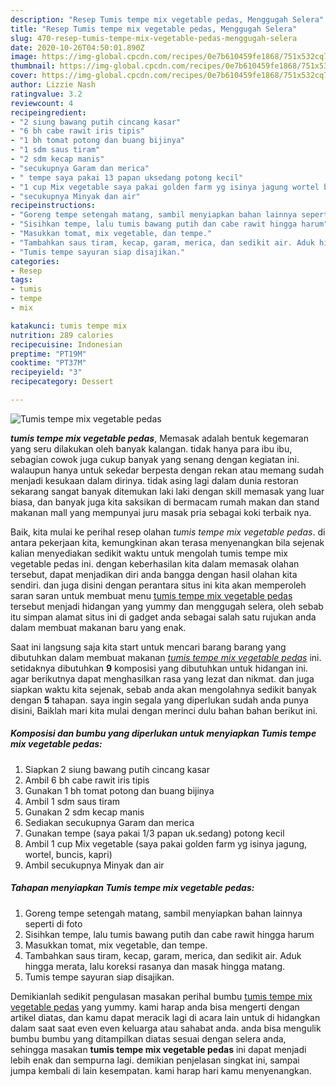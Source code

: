 ```yaml
---
description: "Resep Tumis tempe mix vegetable pedas, Menggugah Selera"
title: "Resep Tumis tempe mix vegetable pedas, Menggugah Selera"
slug: 470-resep-tumis-tempe-mix-vegetable-pedas-menggugah-selera
date: 2020-10-26T04:50:01.890Z
image: https://img-global.cpcdn.com/recipes/0e7b610459fe1868/751x532cq70/tumis-tempe-mix-vegetable-pedas-foto-resep-utama.jpg
thumbnail: https://img-global.cpcdn.com/recipes/0e7b610459fe1868/751x532cq70/tumis-tempe-mix-vegetable-pedas-foto-resep-utama.jpg
cover: https://img-global.cpcdn.com/recipes/0e7b610459fe1868/751x532cq70/tumis-tempe-mix-vegetable-pedas-foto-resep-utama.jpg
author: Lizzie Nash
ratingvalue: 3.2
reviewcount: 4
recipeingredient:
- "2 siung bawang putih cincang kasar"
- "6 bh cabe rawit iris tipis"
- "1 bh tomat potong dan buang bijinya"
- "1 sdm saus tiram"
- "2 sdm kecap manis"
- "secukupnya Garam dan merica"
- " tempe saya pakai 13 papan uksedang potong kecil"
- "1 cup Mix vegetable saya pakai golden farm yg isinya jagung wortel buncis kapri"
- "secukupnya Minyak dan air"
recipeinstructions:
- "Goreng tempe setengah matang, sambil menyiapkan bahan lainnya seperti di foto"
- "Sisihkan tempe, lalu tumis bawang putih dan cabe rawit hingga harum"
- "Masukkan tomat, mix vegetable, dan tempe."
- "Tambahkan saus tiram, kecap, garam, merica, dan sedikit air. Aduk hingga merata, lalu koreksi rasanya dan masak hingga matang."
- "Tumis tempe sayuran siap disajikan."
categories:
- Resep
tags:
- tumis
- tempe
- mix

katakunci: tumis tempe mix 
nutrition: 289 calories
recipecuisine: Indonesian
preptime: "PT19M"
cooktime: "PT37M"
recipeyield: "3"
recipecategory: Dessert

---
```



![Tumis tempe mix vegetable pedas](https://img-global.cpcdn.com/recipes/0e7b610459fe1868/751x532cq70/tumis-tempe-mix-vegetable-pedas-foto-resep-utama.jpg)

<b><i>tumis tempe mix vegetable pedas</i></b>, Memasak adalah bentuk kegemaran yang seru dilakukan oleh banyak kalangan. tidak hanya para ibu ibu, sebagian cowok juga cukup banyak yang senang dengan kegiatan ini. walaupun hanya untuk sekedar berpesta dengan rekan atau memang sudah menjadi kesukaan dalam dirinya. tidak asing lagi dalam dunia restoran sekarang sangat banyak ditemukan laki laki dengan skill memasak yang luar biasa, dan banyak juga kita saksikan di bermacam rumah makan dan stand makanan mall yang mempunyai juru masak pria sebagai koki terbaik nya.



Baik, kita mulai ke perihal resep olahan <i>tumis tempe mix vegetable pedas</i>. di antara pekerjaan kita, kemungkinan akan terasa menyenangkan bila sejenak kalian menyediakan sedikit waktu untuk mengolah tumis tempe mix vegetable pedas ini. dengan keberhasilan kita dalam memasak olahan tersebut, dapat menjadikan diri anda bangga dengan hasil olahan kita sendiri. dan juga disini dengan perantara situs ini kita akan memperoleh saran saran untuk membuat menu <u>tumis tempe mix vegetable pedas</u> tersebut menjadi hidangan yang yummy dan menggugah selera, oleh sebab itu simpan alamat situs ini di gadget anda sebagai salah satu rujukan anda dalam membuat makanan baru yang enak.


Saat ini langsung saja kita start untuk mencari barang barang yang dibutuhkan dalam membuat makanan <u><i>tumis tempe mix vegetable pedas</i></u> ini. setidaknya dibutuhkan <b>9</b> komposisi yang dibutuhkan untuk hidangan ini. agar berikutnya dapat menghasilkan rasa yang lezat dan nikmat. dan juga siapkan waktu kita sejenak, sebab anda akan mengolahnya sedikit banyak dengan <b>5</b> tahapan. saya ingin segala yang diperlukan sudah anda punya disini, Baiklah mari kita mulai dengan merinci dulu bahan bahan berikut ini.

<!--inarticleads1-->

##### Komposisi dan bumbu yang diperlukan untuk menyiapkan Tumis tempe mix vegetable pedas:

1. Siapkan 2 siung bawang putih cincang kasar
1. Ambil 6 bh cabe rawit iris tipis
1. Gunakan 1 bh tomat potong dan buang bijinya
1. Ambil 1 sdm saus tiram
1. Gunakan 2 sdm kecap manis
1. Sediakan secukupnya Garam dan merica
1. Gunakan  tempe (saya pakai 1/3 papan uk.sedang) potong kecil
1. Ambil 1 cup Mix vegetable (saya pakai golden farm yg isinya jagung, wortel, buncis, kapri)
1. Ambil secukupnya Minyak dan air




<!--inarticleads2-->

##### Tahapan menyiapkan Tumis tempe mix vegetable pedas:

1. Goreng tempe setengah matang, sambil menyiapkan bahan lainnya seperti di foto
1. Sisihkan tempe, lalu tumis bawang putih dan cabe rawit hingga harum
1. Masukkan tomat, mix vegetable, dan tempe.
1. Tambahkan saus tiram, kecap, garam, merica, dan sedikit air. Aduk hingga merata, lalu koreksi rasanya dan masak hingga matang.
1. Tumis tempe sayuran siap disajikan.




Demikianlah sedikit pengulasan masakan perihal bumbu <u>tumis tempe mix vegetable pedas</u> yang yummy. kami harap anda bisa mengerti dengan artikel diatas, dan kamu dapat meracik lagi di acara lain untuk di hidangkan dalam saat saat even even keluarga atau sahabat anda. anda bisa mengulik bumbu bumbu yang ditampilkan diatas sesuai dengan selera anda, sehingga masakan <b>tumis tempe mix vegetable pedas</b> ini dapat menjadi lebih enak dan sempurna lagi. demikian penjelasan singkat ini, sampai jumpa kembali di lain kesempatan. kami harap hari kamu menyenangkan.
